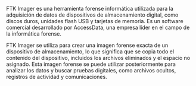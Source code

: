 FTK Imager es una herramienta forense informática utilizada para la adquisición de datos de dispositivos de almacenamiento digital, como discos duros, unidades flash USB y tarjetas de memoria. Es un software comercial desarrollado por AccessData, una empresa líder en el campo de la informática forense.

FTK Imager se utiliza para crear una imagen forense exacta de un dispositivo de almacenamiento, lo que significa que se copia todo el contenido del dispositivo, incluidos los archivos eliminados y el espacio no asignado. Esta imagen forense se puede utilizar posteriormente para analizar los datos y buscar pruebas digitales, como archivos ocultos, registros de actividad y comunicaciones.